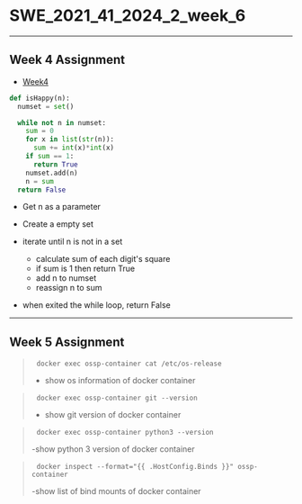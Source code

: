 # SWE_2021_41_2024_2_week_6
---
## Week 4 Assignment
- [Week4](https://github.com/slllldka/SWE_2021_41_2024_2_week_4 "Week4 Repository Link")
```python
def isHappy(n):
  numset = set()

  while not n in numset:
    sum = 0
    for x in list(str(n)):
      sum += int(x)*int(x)
    if sum == 1:
      return True
    numset.add(n)
    n = sum
  return False
```
- Get n as a parameter
- Create a empty set
- iterate until n is not in a set
  - calculate sum of each digit's square
  - if sum is 1 then return True
  - add n to numset
  - reassign n to sum

- when exited the while loop, return False

---
## Week 5 Assignment
><pre>
>  <code>docker exec ossp-container cat /etc/os-release</code>
></pre>
> - show os information of docker container

><pre>
>  <code>docker exec ossp-container git --version</code>
></pre>
> - show git version of docker container

><pre>
>  <code>docker exec ossp-container python3 --version</code>
></pre>
> -show python 3 version of docker container

><pre>
>  <code>docker inspect --format="{{ .HostConfig.Binds }}" ossp-container</code>
></pre>
> -show list of bind mounts of docker container
